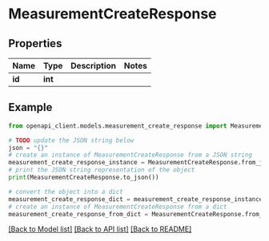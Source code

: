 # MeasurementCreateResponse


## Properties

Name | Type | Description | Notes
------------ | ------------- | ------------- | -------------
**id** | **int** |  | 

## Example

```python
from openapi_client.models.measurement_create_response import MeasurementCreateResponse

# TODO update the JSON string below
json = "{}"
# create an instance of MeasurementCreateResponse from a JSON string
measurement_create_response_instance = MeasurementCreateResponse.from_json(json)
# print the JSON string representation of the object
print(MeasurementCreateResponse.to_json())

# convert the object into a dict
measurement_create_response_dict = measurement_create_response_instance.to_dict()
# create an instance of MeasurementCreateResponse from a dict
measurement_create_response_from_dict = MeasurementCreateResponse.from_dict(measurement_create_response_dict)
```
[[Back to Model list]](../README.md#documentation-for-models) [[Back to API list]](../README.md#documentation-for-api-endpoints) [[Back to README]](../README.md)



